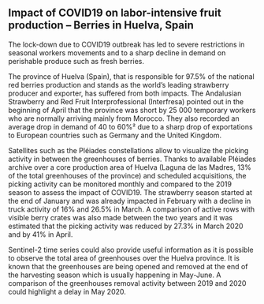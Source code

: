 ## Impact of COVID19 on labor-intensive fruit production – Berries in Huelva, Spain

The lock-down due to COVID19 outbreak has led to severe restrictions in seasonal workers movements and to a sharp decline in demand on perishable produce such as fresh berries. 

The province of Huelva (Spain), that is responsible for 97.5%  of the national red berries production and stands as the world’s leading strawberry producer and exporter, has suffered from both impacts. The Andalusian Strawberry and Red Fruit Interprofessional (Interfresa) pointed out in the beginning of April that the province was short by 25 000  temporary workers who are normally arriving mainly from Morocco. They also recorded an average drop in demand of 40 to 60%² due to a sharp drop of exportations to European countries such as Germany and the United Kingdom. 

Satellites such as the Pléiades constellations allow to visualize the picking activity in between the greenhouses of berries. Thanks to available Pléiades archive over a core production area of Huelva (Laguna de las Madres, 13% of the total greenhouses of the province) and scheduled acquisitions, the picking activity can be monitored monthly and compared to the 2019 season to assess the impact of COVID19. The strawberry season started at the end of January and was already impacted in February with a decline in truck activity of 16% and 26.5% in March. A comparison of active rows with visible berry crates was also made between the two years and it was estimated that the picking activity was reduced by 27.3% in March 2020 and by 41% in April. 

Sentinel-2 time series could also provide useful information as it is possible to observe the total area of greenhouses over the Huelva province. It is known that the greenhouses are being opened and removed at the end of the harvesting season which is usually happening in May-June. A comparison of the greenhouses removal activity between 2019 and 2020 could highlight a delay in May 2020. 
